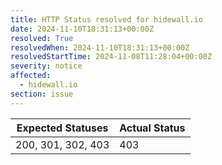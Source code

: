 ```yaml
---
title: HTTP Status resolved for hidewall.io
date: 2024-11-10T18:31:13+00:00Z
resolved: True
resolvedWhen: 2024-11-10T18:31:13+00:00Z
resolvedStartTime: 2024-11-08T11:28:04+00:00Z
severity: notice
affected:
  - hidewall.io
section: issue
---
```


| Expected Statuses | Actual Status  |
|-------------------|----------------|
| 200, 301, 302, 403 | 403 |
